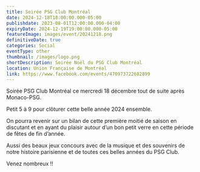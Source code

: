 ```yaml
---
title: Soirée PSG Club Montréal
date: 2024-12-18T18:00:00.000-05:00
publishdate: 2023-08-01T12:00:00.000-04:00
expiryDate: 2024-12-19T19:00:00.000-05:00
featureImage: images/event/20241218.png
definitiveDate: true
categories: Social
eventType: other
thumbnail: /images/logo.png
shortDescription: Soirée Noël du PSG Club Montréal
location: Union Française de Montréal
link: https://www.facebook.com/events/470973722682899
---
```


Soirée PSG Club Montréal ce mercredi 18 décembre tout de suite après Monaco-PSG. 

Petit 5 à 9 pour clôturer cette belle année 2024 ensemble. 

On pourra revenir sur un bilan de cette première moitié de saison en discutant et en ayant du plaisir autour d’un bon petit verre en cette période de fêtes de fin d’année. 

Aussi des beaux jeux concours avec de la musique et des souvenirs de notre histoire parisienne et de toutes ces belles années du PSG Club. 

Venez nombreux !!
